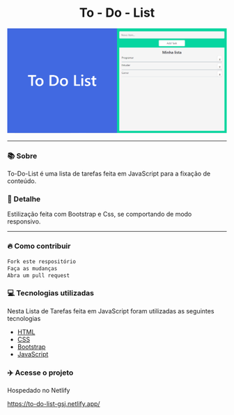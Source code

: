 <h1 align="center">To - Do - List</h1>
<div align="center"><img src="img/todolist.PNG"></div>

<hr>

### 📚 Sobre

To-Do-List é uma lista de tarefas feita em JavaScript para a fixação de conteúdo.

### 🎨 Detalhe

Estilização feita com Bootstrap e Css, se comportando de modo responsivo.

<hr>

### 🔥 Como contribuir

```
Fork este respositório
Faça as mudanças
Abra um pull request
```

### 💻 Tecnologias utilizadas

Nesta Lista de Tarefas feita em JavaScript foram utilizadas as seguintes tecnologias

- [HTML](https://www.w3schools.com/html/)
- [CSS](https://www.w3schools.com/css/)
- [Bootstrap](https://getbootstrap.com/)
- [JavaScript](https://www.w3schools.com/js/)

### :airplane: Acesse o projeto

Hospedado no Netlify

https://to-do-list-gsj.netlify.app/
